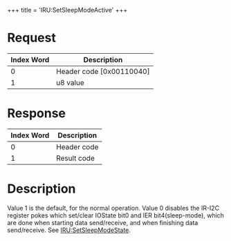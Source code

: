 +++
title = 'IRU:SetSleepModeActive'
+++

# Request

| Index Word | Description                |
|------------|----------------------------|
| 0          | Header code \[0x00110040\] |
| 1          | u8 value                   |

# Response

| Index Word | Description |
|------------|-------------|
| 0          | Header code |
| 1          | Result code |

# Description

Value 1 is the default, for the normal operation. Value 0 disables the
IR-I2C register pokes which set/clear IOState bit0 and IER
bit4(sleep-mode), which are done when starting data send/receive, and
when finishing data send/receive. See
[IRU:SetSleepModeState](IRU:SetSleepModeState "wikilink").